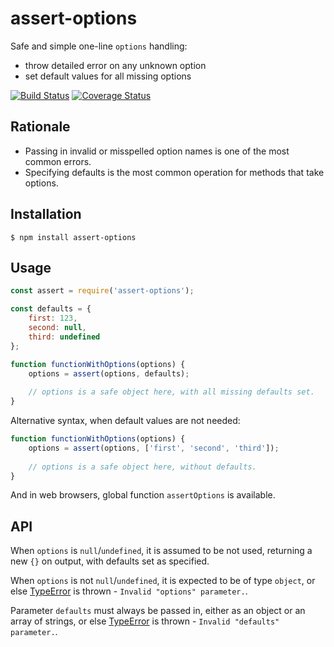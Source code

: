 # assert-options

Safe and simple one-line `options` handling:

* throw detailed error on any unknown option
* set default values for all missing options  

[![Build Status](https://travis-ci.org/vitaly-t/assert-options.svg?branch=master)](https://travis-ci.org/vitaly-t/assert-options)
[![Coverage Status](https://coveralls.io/repos/vitaly-t/assert-options/badge.svg?branch=master)](https://coveralls.io/r/vitaly-t/assert-options?branch=master)

## Rationale

* Passing in invalid or misspelled option names is one of the most common errors.
* Specifying defaults is the most common operation for methods that take options.  

## Installation

```
$ npm install assert-options
```

## Usage

```js
const assert = require('assert-options');

const defaults = {
    first: 123,
    second: null,
    third: undefined
};

function functionWithOptions(options) {
    options = assert(options, defaults);
    
    // options is a safe object here, with all missing defaults set.
}
```

Alternative syntax, when default values are not needed:

```js
function functionWithOptions(options) {
    options = assert(options, ['first', 'second', 'third']);
    
    // options is a safe object here, without defaults.
}
```

And in web browsers, global function `assertOptions` is available.

## API

When `options` is `null`/`undefined`, it is assumed to be not used,
returning a new `{}` on output, with defaults set as specified.

When `options` is not `null`/`undefined`, it is expected to be of type `object`,
or else [TypeError] is thrown - `Invalid "options" parameter.`.

Parameter `defaults` must always be passed in, either as an object or an array of strings,
or else [TypeError] is thrown - `Invalid "defaults" parameter.`.

[TypeError]:https://developer.mozilla.org/en-US/docs/Web/JavaScript/Reference/Global_Objects/TypeError

